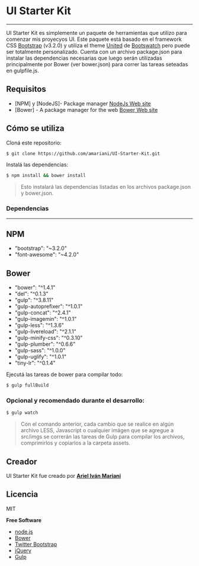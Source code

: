 # UI Starter Kit
---

UI Starter Kit es simplemente un paquete de herramientas que utilizo para comenzar mis proyecyos UI. Este paquete está basado en el framework CSS [Bootstrap](http://getbootstrap.com/) (v3.2.0) y utiliza el theme [United](https://bootswatch.com/united/) de [Bootswatch](https://bootswatch.com/) pero puede ser totalmente personalizado. Cuenta con un archivo package.json para instalar las dependencias necesarias que luego serán utilizadas principalmente por Bower (ver bower.json) para correr las tareas seteadas en gulpfile.js.

## Requisitos
* [NPM] y [NodeJS]- Package manager [NodeJs Web site](https://nodejs.org/)
* [Bower] - A package manager for the web [Bower Web site](http://bower.io/)

## Cómo se utiliza
Cloná este repositorio:
```sh
$ git clone https://github.com/amariani/UI-Starter-Kit.git
```

Instalá las dependencias:
```sh
$ npm install && bower install
```
> Esto instalará las dependencias listadas en los archivos package.json y
> bower.json.

### Dependencias
----

NPM
-
- "bootstrap": "~3.2.0"
- "font-awesome": "~4.2.0"

Bower
-
- "bower": "^1.4.1"
- "del": "^0.1.3"
- "gulp": "^3.8.11"
- "gulp-autoprefixer": "^1.0.1"
- "gulp-concat": "^2.4.1"
- "gulp-imagemin": "^1.0.1"
- "gulp-less": "^1.3.6"
- "gulp-livereload": "^2.1.1"
- "gulp-minify-css": "^0.3.10"
- "gulp-plumber": "^0.6.6"
- "gulp-sass": "^1.0.0"
- "gulp-uglify": "^1.0.1"
- "tiny-lr": "^0.1.4"

Ejecutá las tareas de bower para compilar todo:
```sh
$ gulp fullBuild
```

### Opcional y recomendado durante el desarrollo:
```sh
$ gulp watch
```
> Con el comando anterior, cada cambio que se realice en algún archivo LESS,
> Javascript o cualquier imágen que se agregue a src/imgs se correrán las
> tareas de Gulp para compilar los archivos, comprimirlos y copiarlos a la
> carpeta assets.

## Creador

UI Starter Kit fue creado por [**Ariel Iván Mariani**](https://ar.linkedin.com/in/arielmariani)

Licencia
----

MIT

**Free Software**

- [node.js](http://nodejs.org)
- [Bower](http://bower.io/)
- [Twitter Bootstrap](http://twitter.github.com/bootstrap/)
- [jQuery](http://jquery.com)
- [Gulp](http://gulpjs.com)
